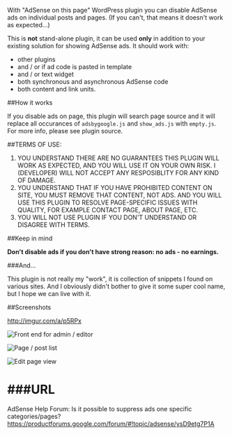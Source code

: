 With "AdSense on this page" WordPress plugin you can disable AdSense ads on individual posts and pages. (If you can't, that means it doesn't work as expected...)

This is **not** stand-alone plugin, it can be used **only** in addition to your existing solution for showing AdSense ads. It should work with:
* other plugins
* and / or if ad code is pasted in template
* and / or text widget
* both synchronous and asynchronous AdSense code
* both content and link units.

##How it works

If you disable ads on page, this plugin will search page source and it will replace all occurances of `adsbygoogle.js` and `show_ads.js` with `empty.js`. For more info, please see plugin source.

##TERMS OF USE:

1. YOU UNDERSTAND THERE ARE NO GUARANTEES THIS PLUGIN WILL WORK AS EXPECTED, AND YOU WILL USE IT ON YOUR OWN RISK. I (DEVELOPER) WILL NOT ACCEPT ANY RESPOSIBLITY FOR ANY KIND OF DAMAGE.
2. YOU UNDERSTAND THAT IF YOU HAVE PROHIBITED CONTENT ON SITE, YOU MUST REMOVE THAT CONTENT, NOT ADS. AND YOU WILL USE THIS PLUGIN TO RESOLVE PAGE-SPECIFIC ISSUES WITH QUALITY, FOR EXAMPLE CONTACT PAGE, ABOUT PAGE, ETC.
3. YOU WILL NOT USE PLUGIN IF YOU DON'T UNDERSTAND OR DISAGREE WITH TERMS.

##Keep in mind

**Don't disable ads if you don't have strong reason: no ads - no earnings.**

###And...

This plugin is not really my "work", it is collection of snippets I found on various sites. And I obviously didn't bother to give it some super cool name, but I hope we can live with it.

##Screenshots

http://imgur.com/a/p5RPx

![Front end for admin / editor](http://i.imgur.com/O4YS3L5.png)

![Page / post list](http://i.imgur.com/8fYAF54.png)

![Edit page view](http://i.imgur.com/rEVTfIV.png)

###URL
===
AdSense Help Forum: Is it possible to suppress ads one specific categories/pages?
https://productforums.google.com/forum/#!topic/adsense/ysD9etg7P1A
